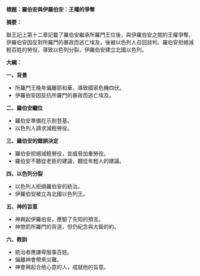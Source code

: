 **標題：羅伯安與伊羅伯安：王權的爭奪**

**摘要：**

聯王記上第十二章記載了羅伯安繼承所羅門王位後，與伊羅伯安之間的王權爭奪。伊羅伯安因反對所羅門的暴政而逃亡埃及，後被以色列人召回談判。羅伯安拒絕減輕百姓的勞役，導致以色列分裂，伊羅伯安建立北國以色列。

**大綱：**

**一、背景**
* 所羅門王晚年偏離耶和華，導致國家危機四伏。
* 伊羅伯安因反抗所羅門的暴政而逃亡埃及。

**二、羅伯安繼位**
* 羅伯安準備在示劍登基。
* 以色列人請求減輕勞役。

**三、羅伯安的錯誤決定**
* 羅伯安拒絕減輕勞役，並威脅加重勞役。
* 羅伯安不聽從老臣的建議，聽從年輕人的建議。

**四、以色列分裂**
* 以色列人拒絕羅伯安的統治。
* 伊羅伯安被立為北國以色列王。

**五、神的旨意**
* 神興起伊羅伯安，應驗了先知的預言。
* 神懲罰所羅門的背道，但仍紀念與大衛的約。

**六、教訓**
* 統治者應謙卑服事百姓。
* 偏離神會帶來災難。
* 神會興起合他心意的人，成就他的旨意。